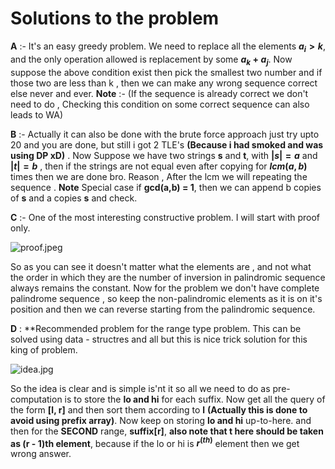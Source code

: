 # **Solutions to the problem**

**A** :-  It's an easy greedy problem. We need to replace all the  elements **$a_i > k$**, and the only operation allowed is replacement by some **$a_k + a_j$**. Now suppose the above condition exist then pick the smallest two number and if those two are less than k , then we can make any wrong sequence correct else never and ever.
**Note** :- (If the sequence is already correct we don't need to do , Checking this condition on some correct sequence can also leads to WA)


**B** :- Actually it can also be done with the brute force approach just try upto 20 and you are done, but still i got 2 TLE's **(Because i had smoked and was using DP xD)** . Now Suppose we have two strings **s** and **t**, with **$|s| = a$** and **$|t| = b$** , then if the strings are not equal even after copying for **$lcm(a,b)$** times then we are done bro. Reason , After the lcm we will repeating the sequence . **Note** Special case if **gcd(a,b) = 1**, then we can append b copies of **s** and a copies **s** and check.

**C** :- One of the most interesting constructive problem. I will start with proof only.

![proof.jpeg]()

So as you can see it doesn't matter what the elements are , and not what the order in which they are the number of inversion in palindromic sequence always remains the constant. Now for the problem we don't have complete palindrome sequence , so keep the non-palindromic elements as it is on it's position and then we can reverse starting from the palindromic sequence.

**D** : **Recommended problem for the range type problem. This can be solved using data - structres and all but this is nice trick solution for this king of problem.

![idea.jpg]()

So the idea is clear and is simple is'nt it so all we need to do as pre-computation is to store the **lo and hi** for each suffix. Now get all the query of the form **[l, r]** and then sort them according to **l**  **(Actually this is done to avoid using prefix array)**. Now keep on storing **lo and hi** up-to-here. and then for the **SECOND** range, **suffix[r]**, **also note that t here should be taken as (r - 1)th element**, because if the lo or hi is **$r^(th)$** element then we get wrong answer.

